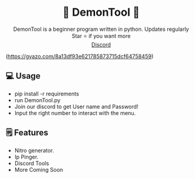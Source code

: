 <div align="center">
  
# 🌌 DemonTool 🌌 
</div>
<div align="center">
DemonTool is a beginner program written in python. Updates regularly
</div>
<div align="center">
  Star ⭐ if you want more <br>
  <a href="https://discord.gg/7kwB8XBN8x">Discord</a>
</div>

(https://gyazo.com/8a13df93e621785873715dcf64758459)


## 💻 Usage
* pip install -r requirements
* run DemonTool.py
* Join our discord to get User name and Password!
* Input the right number to interact with the menu.

## 🗒️ Features
* Nitro generator.
* Ip Pinger.
* Discord Tools
* More Coming Soon
